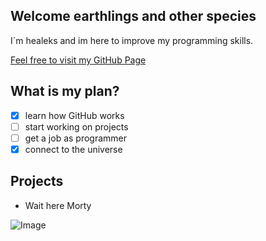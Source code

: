 ## Welcome earthlings and other species

I´m healeks and im here to improve my programming skills.

[Feel free to visit my GitHub Page](https://github.com/healeks) 

## What is my plan?

- [x] learn how GitHub works
- [ ] start working on projects
- [ ] get a job as programmer
- [x] connect to the universe

## Projects

* Wait here Morty

![Image](http://awallpapershub.com/wp-content/uploads/2018/05/Rick-and-Morty-Wallpapers.jpg)


